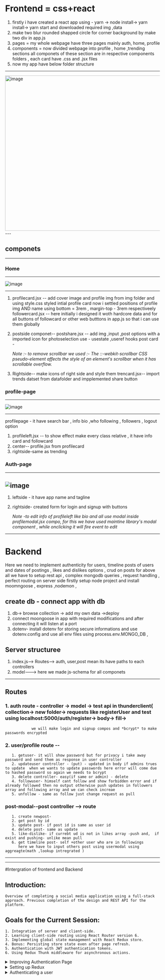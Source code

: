 
# Frontend = css+react
1. firstly i have created a react app using - yarn -> node install-> yarn  install-> yarn start  and downloaded required img ,data
2. make two blur rounded shapped circle  for corner  background  by make two div in app.js
3.  pages = my whole webpage have three pages mainly auth, home, profile
4. components =  now divided webpage into profile , home ,trending sections all componets of these section are in respective components folders , each card have .css and .jsx files
5. now my app have below folder structure
  ---
 <img width="505" alt="image" src="https://github.com/Akmeena4u/FullStack-SocialMediaApp/assets/93425334/35a2a61e-385d-4b8d-8ab4-c9bd2471fe89">
---

## componets 
---
### Home
---
![image](https://github.com/Akmeena4u/FullStack-SocialMediaApp/assets/93425334/c4730958-3561-42d5-87e2-afb63b6b4a52)

---
1. profilecard.jsx -- add cover image and profile img from img folder and using style.css styled intial profile card                                                                                                        now i settled positions of profile img AND  name using bottom = 3rem , margin-top - 3rem respectiveely
  followercard.jsx --   here initially i designed it woth hardcore data and for all buttons of followcard or other web butttons in app.js so that  i can use them globally


2. postside componet-- postshare.jsx -- add img ,input ,post options with a imported icon for photoselection use - usestate ,useref hooks
                       post card -

   *Note :- to remove scrollbar we used :-  The ::-webkit-scrollbar CSS pseudo-element affects the style of an element's scrollbar when it has scrollable overflow.*

 3. Rightside-- make icons of right side and style them
                trencard.jsx-- import trends datset from datafolder and impplemented share button

 
 ### profile-page 
 ---
 ![image](https://github.com/Akmeena4u/FullStack-SocialMediaApp/assets/93425334/b8f2cb6c-a4ef-42c7-8ff0-0559c52a0b10)

---
 profilepage - it have search bar , info bio ,who following , followers ,  logout option    
 1. profileleft.jsx -- to show effect make every class relative , it have info card  and followcard
 2. center-- profile.jsx from profilecard
 3. rightside-same as trending


### Auth-page
---
![image](https://github.com/Akmeena4u/FullStack-SocialMediaApp/assets/93425334/872eab97-fa8a-4ecf-91a2-288ed5260d20)
---
1. leftside - it have app name and tagline
2. rightside- created form for login and signup with buttons

   *Note -to edit info of profileleft  like bio and all use modal inside profilemodal.jsx compo, for this we have used maintine library's modal component , while onclicking it will fire event to 
          edit*
                         
---                   
        




# Backend 

Here we need to implement authenticity for users, timeline posts of users  and dates of postings , likes and dislikes options , crud on posts 
for above all we have to setup rest api , complex mongodb queries , request handling , perfect routing on server side 
firstly setup node project and install moomngoose ,  express ,nodemon ,

## create db - connect app with db
1. db-> browse collection -> add my own data ->deploy
2. connect moongoose in app  with required modifications and after connecting it will listen at a port
3. dotenv- install dotenv for storing secure informations and use dotenv.config and use all env files using process.env.MONGO_DB ,

## Server structuree 
1. index.js--> Routes--> auth, user,post mean its have paths to each controllers
2. model---> here we made js-schema  for all componets
----
## Routes 
### 1. auth route - controller -> model -> test api in thunderclient( collection-> new folder-> requests like registerUser and test using localhost:5000/auth/register-> body-> fill->
                we will make login and signup compos and *bcrypt* to make passwords encrypted
### 2. user/profile route --
       1. getuser- it will show password but for privacy i take away password and send them as response in user controller
       2. updateuser controller - (put) - updated in body if admins trues to update  when we wants to update passwords here error will come due to hashed password so again we needs to bcrypt 
       3. delete controller- easy(if same or admin) - delete
       4. followuser- himself cant follow and show forbidden error and if already followed then no output otherwise push updates in followers array and following array and we can check increae 
       5. unfollow - same as follow just change request as pull


### post-modal--post controller --> route
       1. create newpost- 
       2. get post by id
       3. update post- if post id is same as user id
       4. delete post- same as update
       5. like-dislike- if currebt ud is not in likes array -push and,  if exist and pushing- unlike mean pull
       6. get timeline post- self +other user who are in followings
          here we have to input others post using usermodal using aggreagte(math ,lookup intregrated )

  ---     

---

#Intergration of frontend and Backend

## Introduction:
    Overview of completing a social media application using a full-stack approach. Previous completion of the design and REST API for the platform.

## Goals for the Current Session:
    1. Integration of server and client-side.
    2. Learning client-side routing using React Router version 6.
    3. Implementing global state management with React Redux store.
    4. Bonus: Persisting store state even after page refresh.
    5. Authentication with JWT authentication tokens.
    6. Using Redux Thunk middleware for asynchronous actions.


<details>
 <summary>Improving Authentication Page</summary> 

  ### Improving Authentication Page

#### Setting Up Client-side:
1. Created a "client" folder for the frontend.
2. Initialized the client-side using `yarn start`.
3. Concurrently ran the server-side using `npm start`.
4. Opened VS Code and navigated to the "pages" directory.
5. Modified the login and signup components in the "or.jsx" file.
6. Removed the login function and utilized the signup component.
7. Structured the layout with a comment to distinguish between the left and right sides.
8. Implemented conditional rendering using the `useState` hook for login and signup forms.
9. Created a button to switch between login and signup forms based on user interaction.
10. Styled the clickable text with a pointer cursor.

#### Handling Form Inputs:
11. Initialized a `data` state with the `useState` hook to store input values.
12. Created a `handleChange` function to update the `data` state on input changes.
13. Applied the `handleChange` function to all input fields using the `onChange` attribute.
14. Changed the input type for password fields to "password" for security.

#### Confirming Passwords:
15. Added a `confirmPass` state to manage whether the confirmed password is valid.
16. Conditionally rendered an error message if the confirmed password doesn't match.
17. Styled the error message with a red color, font size, and margin.
18. Ensured the error message is displayed only when `confirmPass` is false.

#### Handling Form Submission:
19. Implemented a `handleSubmit` function to prevent default form submission.
20. Checked if the form is in signup mode and verified if the password matches the confirmed password.
21. Updated the `confirmPass` state accordingly.
22. Created a `resetForm` function to reset form values and clear error messages.
23. Called `resetForm` during the switch between login and signup modes.

#### Connecting to Backend:
24. Prepared the setup for connecting to the backend using Redux.
25. Introduced the concept of Redux for global state management.

</details>


<details>
  <summary>Setting up Redux</summary>

---
  ![image](https://github.com/Akmeena4u/FullStack-SocialMediaApp/assets/93425334/2ef8f5e8-d284-4507-bcb1-a514dbb57d26)

---  

**Redux Setup Steps:**

1. Navigate to the `client` folder and install the required packages using the following command:
   ```bash
   npm install redux redux-thunk react-redux
   ```

2. Import the `useDispatch` hook from `react-redux` for later use:
   ```javascript
   import { useDispatch } from 'react-redux';
   ```

3. Set up the `useDispatch` hook:
   ```javascript
   const dispatch = useDispatch();
   ```

4. Use the `dispatch` hook to interact with Redux actions. For example, in a form submission:
   ```javascript
   if (data.password === data.confirmPass) {
       dispatch(signUpAction(data)); // dispatching the signUpAction with form data
   } else {
       setConfirmPassword(false);
       dispatch(loginAction(data)); // dispatching the loginAction with form data
   }
   ```

5. Create action files inside the `actions` folder in the `client/src` directory.

6. Inside the `authActions.js` file, export and define actions such as login and signUp:
   ```javascript
   // authActions.js
   export const loginAction = (formData) => {
       return async (dispatch) => {
           // Make API call and dispatch appropriate actions based on the result
       };
   };

   export const signUpAction = (formData) => {
       return async (dispatch) => {
           // Make API call and dispatch appropriate actions based on the result
       };
   };
   ```

7. Create an `api` folder in the `client/src` directory.

8. Inside the `api` folder, create a `request.js` file and install the `axios` package:
   ```bash
   npm install axios
   ```

9. Configure the `request.js` file for making API requests:
   ```javascript
   // request.js
   import axios from 'axios';

   const api = axios.create({
       baseURL: 'http://localhost:5000', // Set your server's base URL
   });

   export default api;
   ```

10. Inside the `authApi.js` file (inside the `api` folder), define functions for login and signUp API requests:
    ```javascript
    // authApi.js
    import api from './request';

    export const login = (formData) => {
        return api.post('/auth/login', formData);
    };

    export const signUp = (formData) => {
        return api.post('/auth/register', formData);
    };
    ```

11. Create a `reducers` folder in the `client/src` directory.

12. Inside the `reducers` folder, create an `authReducer.js` file and define the authentication reducer:
    ```javascript
    // authReducer.js
    const initialState = {
        authData: null,
        loading: false,
        error: false,
    };

    const authReducer = (state = initialState, action) => {
        switch (action.type) {
            case 'AUTHENTICATION_START':
                return { ...state, loading: true, error: false };
            case 'AUTHENTICATION_SUCCESS':
                return { ...state, authData: action.data, loading: false, error: false };
            case 'AUTHENTICATION_FAIL':
                return { ...state, loading: false, error: true };
            default:
                return state;
        }
    };

    export default authReducer;
    ```

13. Create an `index.js` file inside the `reducers` folder to combine all reducers:
    ```javascript
    // index.js
    import { combineReducers } from 'redux';
    import authReducer from './authReducer';

    const reducers = combineReducers({
        auth: authReducer,
        // Add other reducers here if needed
    });

    export default reducers;
    ```

14. Create a `store` folder in the `client/src` directory.

15. Inside the `store` folder, create a `reduxStore.js` file for setting up the Redux store:
    ```javascript
    // reduxStore.js
    import { createStore, applyMiddleware, compose } from 'redux';
    import thunk from 'redux-thunk';
    import reducers from '../reducers';

    const saveToLocalStorage = (state) => {
        try {
            const serializedState = JSON.stringify(state);
            localStorage.setItem('profile', serializedState);
        } catch (error) {
            console.error('Error saving to localStorage:', error);
        }
    };

    const loadFromLocalStorage = () => {
        try {
            const serializedState = localStorage.getItem('profile');
            if (serializedState === null) return undefined;
            return JSON.parse(serializedState);
        } catch (error) {
            console.error('Error loading from localStorage:', error);
            return undefined;
        }
    };

    const persistedState = loadFromLocalStorage();

    const middleware = [thunk];

    const store = createStore(
        reducers,
        persistedState,
        compose(
            applyMiddleware(...middleware),
            window.__REDUX_DEVTOOLS_EXTENSION__
                ? window.__REDUX_DEVTOOLS_EXTENSION__()
                : (f) => f
        )
    );

    store.subscribe(() => saveToLocalStorage(store.getState()));

    export default store;
    ```

16. Finally, integrate the Redux store with the React application in the `client/src/index.js` file:
    ```javascript
    // index.js
    import React from 'react';
    import ReactDOM from 'react-dom';
    import { Provider } from 'react-redux';
    import store from './store/reduxStore';
    import App from './App';

    ReactDOM.render(
        <Provider store={store}>
            <App />
        </Provider>,
        document.getElementById('root')
    );
    ```

These steps should guide you through setting up Redux in your React application. Ensure that you customize the API endpoints and
reducers according to your project structure and requirements.


</details>


<details>
  <summary>Authenticating a user</summary>
Server-Side Changes:
Cross-Origin Issue Resolution:

Encountered a "strict origin when cross-origin" error during an attempt to make a request for user registration.
Installed the cors package using npm i cors to handle cross-origin requests.
Configured the server in index.js to use the cors middleware.
User Registration:

Made a request to register a new user named "John" with a username "john@gmail.com" and password "john".
Utilized the network tab to observe the request and encountered the CORS issue.
Resolved the CORS issue by installing and configuring the cors package on the server side.
Password Hashing:

Integrated the bcrypt library to hash passwords.
Modified the server-side logic in the authController.js file to hash the incoming password from the request body.
Duplicate Username Check:

Implemented a check to verify if the provided username already exists before attempting to register a new user.
Used the userModel to find an existing user with the given username.
If an existing user is found, returned a response with a 400 status and a message indicating that the username is already registered.
UI Changes:
Loading State in UI:

Updated the UI to display a "Loading" message when a request is pending.
Used React Redux hooks (useDispatch and useSelector) to manage the loading state.
Modified the UI buttons to show loading state dynamically based on the loading variable.
Button Styling and Clickability:

Introduced a CSS class called .button-disabled to make buttons visually distinct when disabled.
Made buttons unclickable by setting pointer-events: none in the .button-disabled class.
Dynamically applied the .button-disabled class to buttons based on the loading state.
LocalStorage Verification:

Checked the browser's localStorage to verify that user profile data is stored after a successful login or signup.
Showed that the data stored in localStorage includes a "profile" key, which contains user information.
</details>

